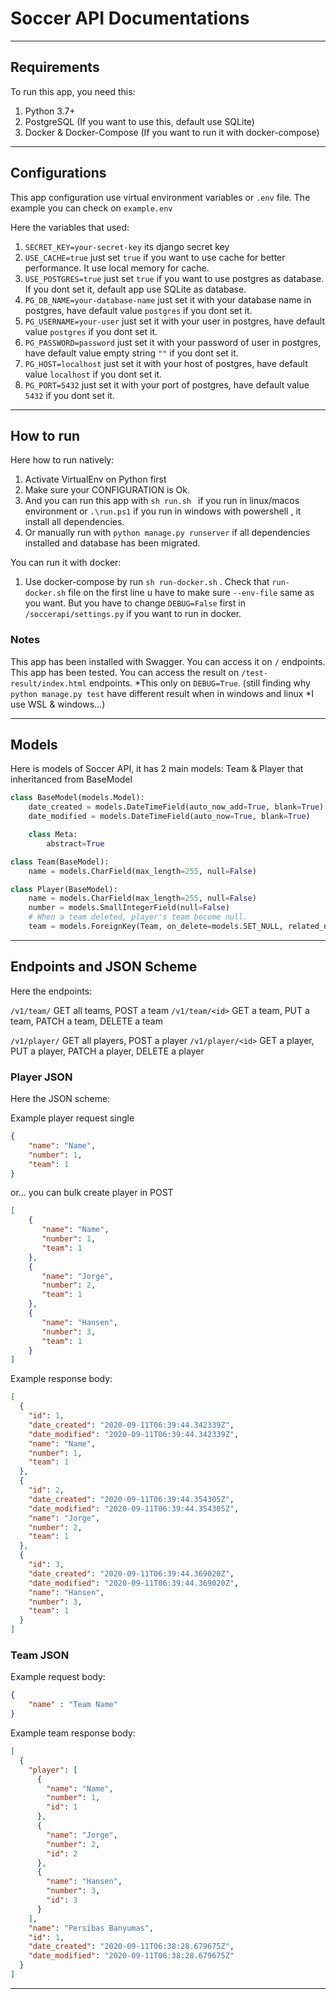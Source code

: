 # Soccer API Documentations

___ 

## Requirements

To run this app, you need this:

1. Python 3.7+
2. PostgreSQL (If you want to use this, default use SQLite)
3. Docker & Docker-Compose (If you want to run it with docker-compose)
___

## Configurations

This app configuration use virtual environment variables or `.env` file. The example you can check on `example.env`

Here the variables that used:
1. `SECRET_KEY=your-secret-key` its django secret key
2. `USE_CACHE=true` just set `true` if you want to use cache for better performance. It use local memory for cache.
3. `USE_POSTGRES=true` just set `true` if you want to use postgres as database. If you dont set it, default app use SQLite as database.
4. `PG_DB_NAME=your-database-name` just set it with your database name in postgres, have default value `postgres` if you dont set it.
5. `PG_USERNAME=your-user` just set it with your user in postgres, have default value `postgres` if you dont set it.
6. `PG_PASSWORD=password` just set it with your password of user in postgres, have default value empty string `""`  if you dont set it.
7. `PG_HOST=localhost` just set it with your host of postgres, have default value `localhost` if you dont set it.
8. `PG_PORT=5432` just set it with your port of postgres, have default value `5432` if you dont set it.
___

## How to run

Here how to run natively:
1. Activate VirtualEnv on Python first
2. Make sure your CONFIGURATION is Ok.
3. And you can run this app with `sh run.sh ` if you run in linux/macos environment or `.\run.ps1` if you run in windows with powershell , it install all dependencies. 
4. Or manually run with `python manage.py runserver` if all dependencies installed and database has been migrated.

You can run it with docker:
1. Use docker-compose by run `sh run-docker.sh` . Check that `run-docker.sh` file on the first line u have to make sure `--env-file` same as you want. But you have to change `DEBUG=False` first in `/soccerapi/settings.py` if you want to run in docker.

### Notes

This app has been installed with Swagger. You can access it on `/` endpoints.
This app has been tested. You can access the result on `/test-result/index.html` endpoints. *This only on `DEBUG=True`. (still finding why `python manage.py test` have different result when in windows and linux *I use WSL & windows...)

___

## Models

Here is models of Soccer API, it has 2 main models: Team & Player that inheritanced from BaseModel

```python
class BaseModel(models.Model):
    date_created = models.DateTimeField(auto_now_add=True, blank=True)
    date_modified = models.DateTimeField(auto_now=True, blank=True)

    class Meta:
        abstract=True

class Team(BaseModel):
    name = models.CharField(max_length=255, null=False)

class Player(BaseModel):
    name = models.CharField(max_length=255, null=False)
    number = models.SmallIntegerField(null=False)
    # When a team deleted, player's team become null.
    team = models.ForeignKey(Team, on_delete=models.SET_NULL, related_name="player", null=True)

```

___

## Endpoints and JSON Scheme

Here the endpoints:

`/v1/team/` GET all teams, POST a team
`/v1/team/<id>` GET a team, PUT a team, PATCH a team, DELETE a team

`/v1/player/` GET all players, POST a player
`/v1/player/<id>` GET a player, PUT a player, PATCH a player, DELETE a player

### Player JSON
Here the JSON scheme:

Example player request single
```json
{
    "name": "Name",
    "number": 1,
    "team": 1
}
```
or... you can bulk create player in POST
```json
[
    {
       "name": "Name",
       "number": 1,
       "team": 1
    },
    {
       "name": "Jorge",
       "number": 2,
       "team": 1
    },
    {
       "name": "Hansen",
       "number": 3,
       "team": 1
    }
]
```

Example response body:
```json
[
  {
    "id": 1,
    "date_created": "2020-09-11T06:39:44.342339Z",
    "date_modified": "2020-09-11T06:39:44.342339Z",
    "name": "Name",
    "number": 1,
    "team": 1
  },
  {
    "id": 2,
    "date_created": "2020-09-11T06:39:44.354305Z",
    "date_modified": "2020-09-11T06:39:44.354305Z",
    "name": "Jorge",
    "number": 2,
    "team": 1
  },
  {
    "id": 3,
    "date_created": "2020-09-11T06:39:44.369020Z",
    "date_modified": "2020-09-11T06:39:44.369020Z",
    "name": "Hansen",
    "number": 3,
    "team": 1
  }
]
```
### Team JSON
Example request body:
```json
{
    "name" : "Team Name"
}
```
Example team response body:
```json
[
  {
    "player": [
      {
        "name": "Name",
        "number": 1,
        "id": 1
      },
      {
        "name": "Jorge",
        "number": 2,
        "id": 2
      },
      {
        "name": "Hansen",
        "number": 3,
        "id": 3
      }
    ],
    "name": "Persibas Banyumas",
    "id": 1,
    "date_created": "2020-09-11T06:38:28.679675Z",
    "date_modified": "2020-09-11T06:38:28.679675Z"
  }
]
```

___ 

